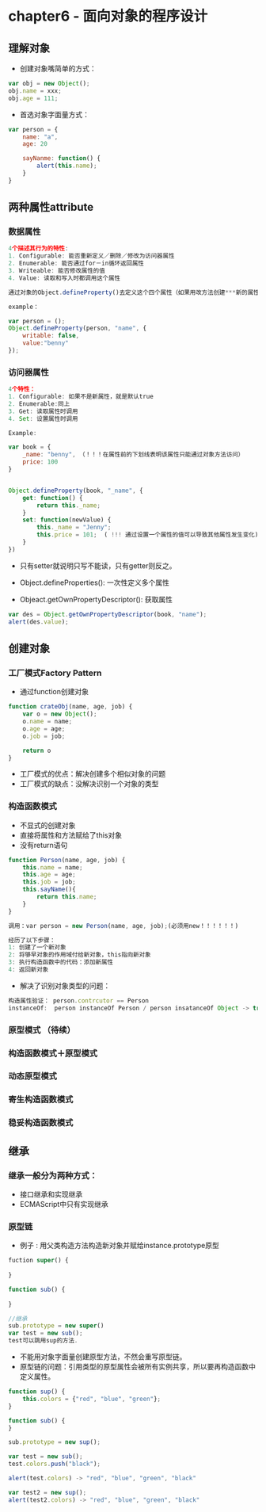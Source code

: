 # chapter6 - 面向对象的程序设计

## 理解对象
* 创建对象嘴简单的方式：
```JavaScript
var obj = new Object();
obj.name = xxx;
obj.age = 111;
```
* 首选对象字面量方式：
```JavaScript
var person = {
	name: "a",
	age: 20

	sayNanme: function() {
		alert(this.name);
	}
}
```



## 两种属性attribute
### 数据属性
```JavaScript
4个描述其行为的特性:
1. Configurable: 能否重新定义／删除／修改为访问器属性 
2. Enumerable: 能否通过for－in循环返回属性
3. Writeable: 能否修改属性的值
4. Value: 读取和写入时都调用这个属性

通过对象的Object.defineProperty()去定义这个四个属性（如果用改方法创建***新的属性***，全部属性默认为false）：

example：

var person = ();
Object.defineProperty(person, "name", {
	writable: false,
	value:"benny"
});
```
### 访问器属性
```JavaScript
4个特性：
1. Configurable: 如果不是新属性，就是默认true
2. Enumerable:同上
3. Get: 读取属性时调用
4. Set: 设置属性时调用

Example:

var book = {
	_name: "benny", （！！！在属性前的下划线表明该属性只能通过对象方法访问）
	price: 100
}


Object.defineProperty(book, "_name", {
	get: function() {
		return this._name;
	}
	set: function(newValue) {
		this._name = "Jenny";
		this.price = 101;  ( !!! 通过设置一个属性的值可以导致其他属性发生变化)
	}
})
```
* 只有setter就说明只写不能读，只有getter则反之。

* Object.defineProperties(): 一次性定义多个属性
* Objeact.getOwnPropertyDescriptor(): 获取属性
```JavaScript
var des = Object.getOwnPropertyDescriptor(book, "name");
alert(des.value);
```
## 创建对象

### 工厂模式Factory Pattern
* 通过function创建对象
```JavaScript
function crateObj(name, age, job) {
	var o = new Object();
	o.name = name;
	o.age = age;
	o.job = job;

	return o
} 
```
* 工厂模式的优点：解决创建多个相似对象的问题
* 工厂模式的缺点：没解决识别一个对象的类型

### 构造函数模式
* 不显式的创建对象
* 直接将属性和方法赋给了this对象
* 没有return语句
```JavaScript
function Person(name, age, job) {
	this.name = name;
	this.age = age;
	this.job = job;
	this.sayName(){
		return this.name;
	}
}

调用：var person = new Person(name, age, job);(必须用new！！！！！！)

经历了以下步骤：
1: 创建了一个新对象
2: 将够早对象的作用域付给新对象，this指向新对象
3: 执行构造函数中的代码：添加新属性
4: 返回新对象
```
* 解决了识别对象类型的问题：
```JavaScript
构造属性验证： person.contrcutor == Person
instanceOf:  person instanceOf Person / person insatanceOf Object -> true
```

### 原型模式 （待续）
### 构造函数模式＋原型模式
### 动态原型模式
### 寄生构造函数模式
### 稳妥构造函数模式

## 继承
### 继承一般分为两种方式：
* 接口继承和实现继承
* ECMAScript中只有实现继承

### 原型链
* 例子 : 用父类构造方法构造新对象并赋给instance.prototype原型
```JavaScript
fuction super() {
	
}

function sub() {
	
}

//继承
sub.prototype = new super()
var test = new sub();
test可以跳用sup的方法.
```
* 不能用对象字面量创建原型方法，不然会重写原型链。
* 原型链的问题：引用类型的原型属性会被所有实例共享，所以要再构造函数中定义属性。
```JavaScript
function sup() {
	this.colors = {"red", "blue", "green"};
}

function sub() {
}

sub.prototype = new sup();

var test = new sub();
test.colors.push("black");

alert(test.colors) -> "red", "blue", "green", "black"

var test2 = new sup();
alert(test2.colors) -> "red", "blue", "green", "black"
```